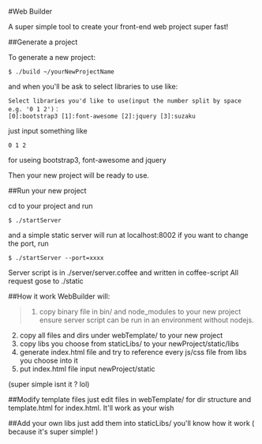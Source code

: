 #Web Builder

A super simple tool to create your front-end web project super fast!

##Generate a project

To generate a new project:
```shell
$ ./build ~/yourNewProjectName
```

and when you'll be ask to select libraries to use like:
```
Select libraries you'd like to use(input the number split by space e.g. '0 1 2')：
[0]:bootstrap3 [1]:font-awesome [2]:jquery [3]:suzaku
```
just input something like
```
0 1 2
```
for useing bootstrap3, font-awesome and jquery

Then your new project will be ready to use.

##Run your new project

cd to your project and run
```shell
$ ./startServer
```
and a simple static server will run at localhost:8002
if you want to change the port, run
```shell
$ ./startServer --port=xxxx
```
Server script is in ./server/server.coffee and written in coffee-script
All request gose to ./static

##How it work
WebBuilder will:
>1. copy binary file in bin/ and node_modules to your new project ensure server script can be run in an environment without nodejs.
2. copy all files and dirs under webTemplate/ to your new project
3. copy libs you choose from staticLibs/ to your newProject/static/libs
4. generate index.html file and try to reference every js/css file from libs you choose into it
5. put index.html file input newProject/static

(super simple isnt it ? lol)

##Modify template files
just edit files in webTemplate/ for dir structure and template.html for index.html.
It'll work as your wish

##Add your own libs
just add them into staticLibs/
you'll know how it work ( because it's super simple! )

